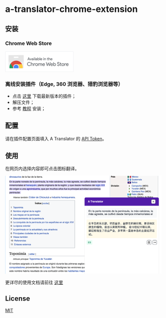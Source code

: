 # a-translator-chrome-extension

## 安装

### Chrome Web Store

[<img src="./assets/store.png" width=220>](https://chrome.google.com/webstore/detail/a-translator/bpcbgnkijachkbknbhjmijehipcphndd)

### 离线安装插件（Edge, 360 浏览器、猎豹浏览器等）

- 点击 [这里](https://github.com/geekdada/a-translator-chrome-extension/releases/latest/download/extension.zip) 下载最新版本的插件；
- 解压文件；
- 参考 [教程](https://www.notion.so/geekdada/6b5d9c86e9654681b30df86ca242876c) 安装；

## 配置

请在插件配置页面填入 A Translator 的 [API Token](https://a-translator.royli.dev/dashboard/profile)。

## 使用

在网页内选择内容即可点击图标翻译。

![](./assets/screenshot.png)

更详尽的使用文档请前往 [这里](https://www.notion.so/geekdada/Chrome-95ba478ceca745f8b98b4a1d06c0f8dd)

## License

[MIT](./LICENSE)
